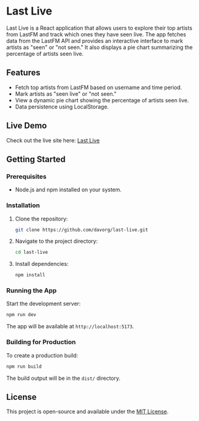 # Last Live

Last Live is a React application that allows users to explore their top artists from LastFM and track which ones they have seen live. The app fetches data from the LastFM API and provides an interactive interface to mark artists as "seen" or "not seen." It also displays a pie chart summarizing the percentage of artists seen live.

## Features

- Fetch top artists from LastFM based on username and time period.
- Mark artists as "seen live" or "not seen."
- View a dynamic pie chart showing the percentage of artists seen live.
- Data persistence using LocalStorage.

## Live Demo

Check out the live site here: [Last Live](https://davorg.dev/last-live/)

## Getting Started

### Prerequisites

- Node.js and npm installed on your system.

### Installation

1. Clone the repository:
   ```bash
   git clone https://github.com/davorg/last-live.git
   ```
2. Navigate to the project directory:
   ```bash
   cd last-live
   ```
3. Install dependencies:
   ```bash
   npm install
   ```

### Running the App

Start the development server:
```bash
npm run dev
```

The app will be available at `http://localhost:5173`.

### Building for Production

To create a production build:
```bash
npm run build
```

The build output will be in the `dist/` directory.

## License

This project is open-source and available under the [MIT License](LICENSE).
